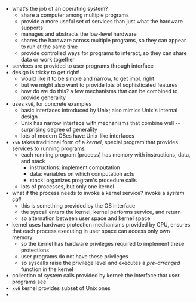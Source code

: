 - what's the job of an operating system?
	- share a computer among multiple programs
	- provide a more useful set of services than just what the hardware supports
	- manages and abstracts the low-level hardware
	- shares the hardware across multiple programs, so they can appear to run at the same time
	- provide controlled ways for programs to interact, so they can share data or work together
- services are provided to user programs through interface
- design is tricky to get right!
	- would like it to be simple and narrow, to get impl. right
	- but we might also want to provide lots of sophisticated features
	- how do we do this? a few mechanisms that can be combined to provide generality
- uses `xv6`, for concrete examples
	- basic interfaces introduced by Unix; also mimics Unix's internal design
	- Unix has narrow interface with mechanisms that combine well -- surprising degree of generality
	- lots of modern OSes have Unix-like interfaces
- `xv6` takes traditional form of a *kernel*, special program that provides services to running programs
	- each running program (process) has memory with instructions, data, and stack
		- instructions: implement computation
		- data: variables on which computation acts
		- stack: organizes program's procedure calls
	- lots of processes, but only one kernel
- what if the process needs to invoke a kernel service? invoke a *system call*
	- this is something provided by the OS interface
	- the syscall enters the kernel, kernel performs service, and return
	- so alternation between user space and kernel space
- kernel uses hardware protection mechanisms provided by CPU, ensures that each process executing in user space can access only own memory
	- so the kernel has hardware privileges required to implement these protections
	- user programs do not have these privileges
	- so syscalls raise the privilege level and executes a *pre-arranged* function in the kernel
- collection of system calls provided by kernel: the interface that user programs see
- `xv6` kernel provides subset of Unix ones
- 